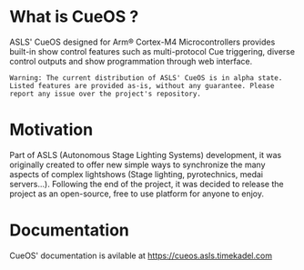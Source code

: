 # What is CueOS ?

ASLS' CueOS designed for Arm® Cortex-M4 Microcontrollers provides built-in show control features such as multi-protocol Cue triggering, diverse control outputs and show programmation through web interface.

    ‍Warning: The current distribution of ASLS' CueOS is in alpha state. Listed features are provided as-is, without any guarantee. Please report any issue over the project's repository.

# Motivation

Part of ASLS (Autonomous Stage Lighting Systems) development, it was originally created to offer new simple ways to synchronize the many aspects of complex lightshows (Stage lighting, pyrotechnics, medai servers...). Following the end of the project, it was decided to release the project as an open-source, free to use platform for anyone to enjoy. 

# Documentation

CueOS' documentation is avilable at https://cueos.asls.timekadel.com

